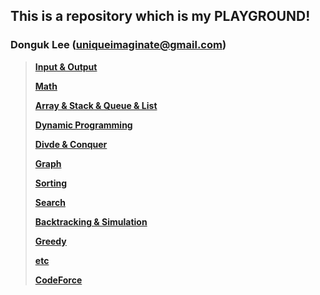 ## This is a repository which is my PLAYGROUND!
### Donguk Lee (uniqueimaginate@gmail.com)

> [**Input & Output**](IO/IO.md)
>
> [**Math**](Math/Math.md)
>
> [**Array & Stack & Queue & List**](Arr&Stck&Que&Lst/Arr&Stck&Que&Lst.md)
>
> [**Dynamic Programming**](DP/DP.md)
>
> [**Divde & Conquer**](DIV&CONQ/Div&Conq.md)
>
> [**Graph**](Graph/Graph.md)
>
> [**Sorting**](Sorting/Sorting.md)
>
> [**Search**](Search/Search.md)
>
> [**Backtracking & Simulation**](Backtrck&Simul/Backtrck&Simul.md)
>
> [**Greedy**](Greedy/Greedy.md)
>
> [**etc**](etc/etc.md)
>
> [**CodeForce**](CodeForce/CodeForces.md)
>
> 
